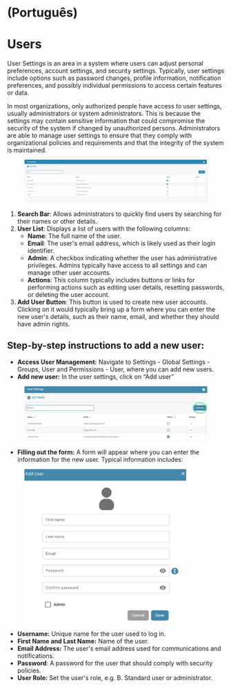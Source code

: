 
# (Português)

# Users

User Settings is an area in a system where users can adjust personal preferences, account settings, and security settings. Typically, user settings include options such as password changes, profile information, notification preferences, and possibly individual permissions to access certain features or data.

In most organizations, only authorized people have access to user settings, usually administrators or system administrators. This is because the settings may contain sensitive information that could compromise the security of the system if changed by unauthorized persons. Administrators are able to manage user settings to ensure that they comply with organizational policies and requirements and that the integrity of the system is maintained.

<figure><img src="../../../../../.gitbook/assets/Bildschirmfoto 2024-05-08 um 08.21.48.png" alt=""><figcaption></figcaption></figure>

1. **Search Bar**: Allows administrators to quickly find users by searching for their names or other details.
2. **User List**: Displays a list of users with the following columns:
   * **Name**: The full name of the user.
   * **Email**: The user's email address, which is likely used as their login identifier.
   * **Admin**: A checkbox indicating whether the user has administrative privileges. Admins typically have access to all settings and can manage other user accounts.
   * **Actions**: This column typically includes buttons or links for performing actions such as editing user details, resetting passwords, or deleting the user account.
3. **Add User Button**: This button is used to create new user accounts. Clicking on it would typically bring up a form where you can enter the new user's details, such as their name, email, and whether they should have admin rights.

## Step-by-step instructions to add a new user:

* **Access User Management:** Navigate to Settings - Global Settings - Groups, User and Permissions - User, where you can add new users.
* **Add new user:** In the user settings, click on “Add user”

<figure><img src="../../../../../.gitbook/assets/Bildschirmfoto 2024-05-16 um 21.29.13.png" alt=""><figcaption></figcaption></figure>

* **Filling out the form:** A form will appear where you can enter the information for the new user. Typical information includes:

<figure><img src="../../../../../.gitbook/assets/Bildschirmfoto 2024-05-16 um 21.39.56.png" alt="" width="375"><figcaption></figcaption></figure>

* **Username:** Unique name for the user used to log in.
* **First Name and Last Name:** Name of the user.
* **Email Address:** The user's email address used for communications and notifications.
* **Password**: A password for the user that should comply with security policies.
* **User Role:** Set the user's role, e.g. B. Standard user or administrator.
